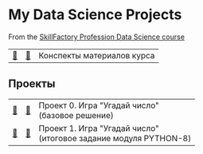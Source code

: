# My Data Science Projects

From the [SkillFactory Profession Data Science course](https://lms.skillfactory.ru/courses/course-v1:SkillFactory+DSPR-2.0+14JULY2021/course/)


|   |   |   |
|---|---|---|
|[📁](/synopsis)|[📄](/synopsis/README.md)|Конспекты материалов курса|

## Проекты
|   |   |   |
|---|---|---|
|[📁](/project_0)|[📄](/project_0/README.md)| Проект 0. Игра "Угадай число"<br>(базовое решение)|
|[📁](/project_1)|[📄](/project_1/README.md)| Проект 1. Игра "Угадай число"<br>(итоговое задание модуля PYTHON-8)|


